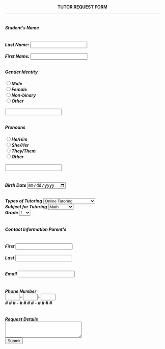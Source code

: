 <!DOCTYPE html>
<html>
<head>
   <title>FORM VALIDATION ACTIVITY 03 </title>
</head>
         
<body><h4 align="center"><b>TUTOR REQUEST FORM </b><center>
<hr>
<h5 align="Left"><b><br>Student's Name
<body><form action="demo_form.asp" id="usrform">
<h4 align="left"><b><br>Last Name:</b> <input type="text name="usrname">
</form>
<form action="demo_form.asp" id="usrform">
<b><br>First Name:</b> <input type="text name="usrname">
</form>
<b><br>Gender Identity</b>
 <h4 align="left"><input type="radio"name=gender"value="Male"checked>Male<br>
<input type="radio"name=gender"value="Female"checked>Female<br>
<input type="radio"name=gender"value="Non-binary"checked>Non-binary<br>
  <input type="radio"name=gender"value="Other"checked>Other<br>
</form>
<form action="demo_form.asp" id="usrform"></br><input type="text" name="usrform"></form>
<form action="demo_form.asp" id="usrform">
<b><br>Pronouns</b>
 <h4 align="left"><input type="radio"name=Pronouns"value="He/Him"checked>He/Him<br>
<input type="radio"name=Pronouns"value="She/Her"checked>She/Her<br>
<input type="radio"name=Pronouns"value="They/Them"checked>They/Them<br>
  <input type="radio"name="value="Pronouns"checked>Other<br>
</form>
<form action="demo_form.asp" id="usrform"></br><input type="text" name="usrform"></form>
<form action="demo_form.asp" id="usrform">
<h4 align="left"><b><br>Birth Date</b>
<input type="Date" id="myDate="></p>
<b><br>Types of Tutoring</b>
<select>
  <option value="Online Tutoring">Online Tutoring</option>
  <option value="Agreed address Tutoring">Agreed address Tutoring</option>
  <option value="In-home Tutoring">In-home Tutoring</option>
</select>
<b><br>Subject for Tutoring</b>
<select>
  <option value="Math">Math</option>
  <option value="Physics">Physics</option>
  <option value="Chemistry">Chemistry</option>
  <option value="Literature">Literature</option>
  <option value="Biology">Biology</option>
  <option value="History">History</option>
 </select>
</form>
<b><br>Grade</b>
<select>
  <option value="1">1</option>
  <option value="2">2</option>
  <option value="3">3</option>
  <option value="4">4</option>
  <option value="5">5</option>
  <option value="6">6</option>
  <option value="7">7</option>
  <option value="8">8</option>
  <option value="9">9</option>
  <option value="10">10</option>
  <option value="11">11</option>
  <option value="12">12</option>
</select>
<h4 align="Left"><b><br>Contact Information Parent's
<body><form action="demo_form.asp" id="usrform">
<h4 align="left"><b><br>First</b> <input type="text name="usrname">
</form>
<form action="demo_form.asp" id="usrform">
<b><br>Last</b> <input type="text name="usrname">
</form>
<form action="demo_form.asp" id="usrform">
<b><br>Email</b> <input type="text name="usrname">
</form>
<h4 align="left"><b><br>Phone Number</b>
<form action="/action_page.php">
<input type="number" id="quantity" name="quantity" min="3" max="3">-</b>
<input type="number" id="quantity"name="quantity" min="4" max="4">-</b>
<input type="number" id="quantity"name="quantity" min="4" max="4"
<h4 align="left"><b><br> #   #   #   -   #  #  #  #    -    #  #  #  #</b>
</form>
<h4 align="left"><b><br>Request Details</b>
<form action="/html/tags/html_form_tag_action.cfm" method="post">
<div>
<textarea name="comments" id="comments" style="font-family:sans-serif;font-size:1.4em;">
</textarea>
</div>
<input type="submit" value="Submit">
</form>

</body>
</html>
